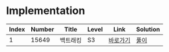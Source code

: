# Implementation

| Index | Number | Title    | Level | Link                                              | Solution                                                                                         |
| ----- | ------ | -------- | ----- | ------------------------------------------------- | ------------------------------------------------------------------------------------------------ |
| 1     | 15649  | 백트래킹 | S3    | [바로가기](https://www.acmicpc.net/problem/15649) | [풀이](https://github.com/constdreamcoder/backjoon-for-swift/blob/main/Backtracking/15649.swift) |
